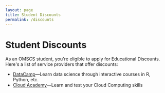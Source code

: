 ```yaml
---
layout: page
title: Student Discounts
permalink: /discounts
---
```


# Student Discounts

As an OMSCS student, you're eligible to apply for Educational Discounts. Here's a list of service providers
that offer discounts:

- [DataCamp](https://www.datacamp.com/enroll-student)&mdash;Learn data science through interactive courses in R, Python, etc.
- [Cloud Academy](https://cloudacademy.com/students/)&mdash;Learn and test your Cloud Computing skills
